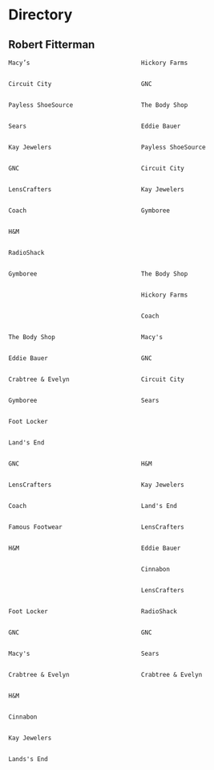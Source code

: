 # Directory
## Robert Fitterman

    Macy’s                               Hickory Farms


    Circuit City                         GNC


    Payless ShoeSource                   The Body Shop


    Sears                                Eddie Bauer


    Kay Jewelers                         Payless ShoeSource


    GNC                                  Circuit City


    LensCrafters                         Kay Jewelers


    Coach                                Gymboree


    H&M


    RadioShack


    Gymboree                             The Body Shop


                                         Hickory Farms


                                         Coach


    The Body Shop                        Macy's


    Eddie Bauer                          GNC


    Crabtree & Evelyn                    Circuit City


    Gymboree                             Sears


    Foot Locker


    Land's End


    GNC                                  H&M


    LensCrafters                         Kay Jewelers


    Coach                                Land's End


    Famous Footwear                      LensCrafters


    H&M                                  Eddie Bauer


                                         Cinnabon


                                         LensCrafters


    Foot Locker                          RadioShack


    GNC                                  GNC


    Macy's                               Sears


    Crabtree & Evelyn                    Crabtree & Evelyn


    H&M


    Cinnabon


    Kay Jewelers


    Lands's End